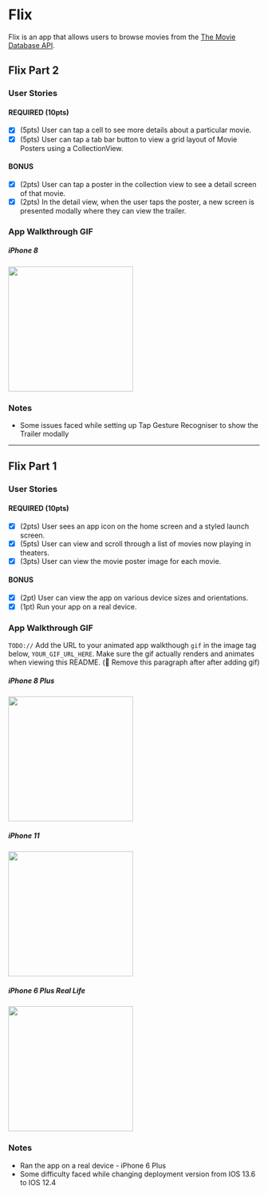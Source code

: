 # Flix

Flix is an app that allows users to browse movies from the [The Movie Database API](http://docs.themoviedb.apiary.io/#).
## Flix Part 2

### User Stories

#### REQUIRED (10pts)
- [x] (5pts) User can tap a cell to see more details about a particular movie.
- [x] (5pts) User can tap a tab bar button to view a grid layout of Movie Posters using a CollectionView.

#### BONUS
- [x] (2pts) User can tap a poster in the collection view to see a detail screen of that movie.
- [x] (2pts) In the detail view, when the user taps the poster, a new screen is presented modally where they can view the trailer.

### App Walkthrough GIF


##### iPhone 8
<img src="http://g.recordit.co/DmqqEUwLmK.gif" width=250><br>

### Notes
- Some issues faced while setting up Tap Gesture Recogniser to show the Trailer modally

---

## Flix Part 1

### User Stories

#### REQUIRED (10pts)
- [x] (2pts) User sees an app icon on the home screen and a styled launch screen.
- [x] (5pts) User can view and scroll through a list of movies now playing in theaters.
- [x] (3pts) User can view the movie poster image for each movie.

#### BONUS
- [x] (2pt) User can view the app on various device sizes and orientations.
- [x] (1pt) Run your app on a real device.

### App Walkthrough GIF
`TODO://` Add the URL to your animated app walkthough `gif` in the image tag below, `YOUR_GIF_URL_HERE`. Make sure the gif actually renders and animates when viewing this README. (🚫 Remove this paragraph after after adding gif)

##### iPhone 8 Plus
<img src="http://g.recordit.co/ykTFh5yqDG.gif" width=250><br>

##### iPhone 11
<img src="http://g.recordit.co/c4euAZuTA9.gif" width=250><br>

##### iPhone 6 Plus Real Life
<img src="https://i.imgur.com/QFwPSbA.jpg" width=250><br>

### Notes
- Ran the app on a real device - iPhone 6 Plus
- Some difficulty faced while changing deployment version from IOS 13.6 to IOS 12.4
